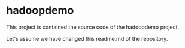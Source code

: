 # hadoopdemo
This project is contained the source code of the hadoopdemo project.

Let's assume we have changed this readme.md of the repository.
